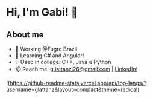 # Hi, I'm Gabi! 👋

## About me
- 🔭 Working @Fugro Brazil
- 🌱 Learning C# and Angular!
- 💡 Used in college: C++, Java e Python
- 📫 Reach me: g.lattanzi26@gmail.com | [LinkedIn](https://www.linkedin.com/in/gabriellelattanzi/))

!(https://github-readme-stats.vercel.app/api/top-langs/?username=glattanz&layout=compact&theme=radical)
